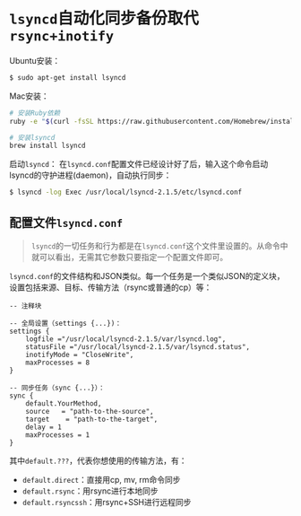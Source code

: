 # `lsyncd`自动化同步备份取代`rsync+inotify`

Ubuntu安装：
```sh
$ sudo apt-get install lsyncd
```

Mac安装：
```sh
# 安装Ruby依赖
ruby -e "$(curl -fsSL https://raw.githubusercontent.com/Homebrew/install/master/install)" < /dev/null 2> /dev/null

# 安装lsyncd
brew install lsyncd
```

启动`lsyncd`：
在`lsyncd.conf`配置文件已经设计好了后，输入这个命令启动lsyncd的守护进程(daemon)，自动执行同步：
```sh
$ lsyncd -log Exec /usr/local/lsyncd-2.1.5/etc/lsyncd.conf
```

## 配置文件`lsyncd.conf`
> `lsyncd`的一切任务和行为都是在`lsyncd.conf`这个文件里设置的。从命令中就可以看出，无需其它参数只要指定一个配置文件即可。

`lsyncd.conf`的文件结构和JSON类似。每一个任务是一个类似JSON的定义块，设置包括来源、目标、传输方法（rsync或普通的cp）等：
```
-- 注释块

-- 全局设置（settings {...})：
settings {
    logfile ="/usr/local/lsyncd-2.1.5/var/lsyncd.log",
    statusFile ="/usr/local/lsyncd-2.1.5/var/lsyncd.status",
    inotifyMode = "CloseWrite",
    maxProcesses = 8
}

-- 同步任务（sync {...}）：
sync {
    default.YourMethod,
    source   = "path-to-the-source",
    target    = "path-to-the-target",
    delay = 1
    maxProcesses = 1
}
```

其中`default.???`，代表你想使用的传输方法，有：
- `default.direct`：直接用cp, mv, rm命令同步
- `default.rsync`：用rsync进行本地同步
- `default.rsyncssh`：用rsync+SSH进行远程同步
